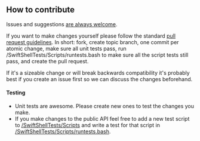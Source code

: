 ## How to contribute

Issues and suggestions [are always welcome](https://github.com/kareman/SwiftShell/issues/new).

If you want to make changes yourself please follow the standard [pull request guidelines](http://help.github.com/pull-requests/). In short: fork, create topic branch, one commit per atomic change, make sure all unit tests pass, run /SwiftShellTests/Scripts/runtests.bash to make sure all the script tests still pass, and create the pull request.

If it's a sizeable change or will break backwards compatibility it's probably best if you create an issue first so we can discuss the changes beforehand.

#### Testing

- Unit tests are awesome. Please create new ones to test the changes you make.
- If you make changes to the public API feel free to add a new test script to [/SwiftShellTests/Scripts](https://github.com/kareman/SwiftShell/tree/master/SwiftShellTests/Scripts) and write a test for that script in [/SwiftShellTests/Scripts/runtests.bash](https://github.com/kareman/SwiftShell/blob/master/SwiftShellTests/Scripts/runtests.bash).